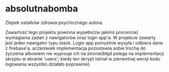 # absolutnabomba
Zlepek ostatków zdrowia psychicznego autora.

Zawartość tego projektu powinna wypełnić(w jakimś procencie) wymagiania zadań z nawigatorów oraz login app'a.
W projekcie zawarty jest jeden nawigator typu stack.
Login app pomyślnie wysyła i odbiera dane z firebase'a, aczkolwiek implementacja pozostawia sobie trochę do życzenia albowiem nie wypisuje ich na stronie(błąd polega na implementacji skryptu w ekranie 'users'; kiedy ten skrypt istniał w pierwotnej wersji kodu logowania wszystko działało poprawnie).
